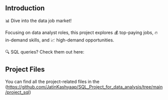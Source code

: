 ## Introduction  

📊 Dive into the data job market!  

Focusing on data analyst roles, this project explores 💰 top-paying jobs, 🔥 in-demand skills, and 📈 high-demand opportunities.  

🔍 SQL queries? Check them out here:  

## Project Files  

You can find all the project-related files in the (https://github.com/JatinKashyaap/SQL_Project_for_data_analysis/tree/main/project_sql)



 
 
